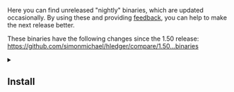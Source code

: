 Here you can find unreleased "nightly" binaries, which are updated occasionally. By using these and providing [feedback](https://hledger.org/support.html), you can help to make the next release better.

These binaries have the following changes since the 1.50 release: https://github.com/simonmichael/hledger/compare/1.50...binaries
<!-- compare with binaries branch; updates promptly, should be equivalent to.. -->
<!-- https://github.com/simonmichael/hledger/compare/1.50...nightly --> <!-- compare with nightly tag; sometimes doesn't update reliably -->

<details>
<summary>

## Install

</summary>

<xdetails>
<summary>

### All platforms

</summary>

If you have [eget](https://github.com/zyedidia/eget), that's a convenient way to download the right binaries for your machine:
```
eget simonmichael/hledger --pre-release --all
```
<!-- eget simonmichael/hledger --tag nightly --all -->

Otherwise:

</xdetails>
<xdetails>
<summary>

### GNU/Linux, 64-bit Intel

</summary>

At the command line:

```
cd /usr/local/bin
curl -fLOC- https://github.com/simonmichael/hledger/releases/download/refs/tags/1.42.99/hledger-linux-x64.tar.gz
tar xzf hledger-linux-x64.tar.gz
cd
hledger --version; hledger-ui --version; hledger-web --version    # should show a recent .99 version
```

</xdetails>
<xdetails>
<summary>

### Mac, 64-bit ARM or Intel

</summary>

In a terminal window (don't use your web browser to download, it won't authorise the binaries):
<!--
(Hopefully these commands are all installed by default; 
if not, install [XCode Command Line Tools](https://mac.install.guide/commandlinetools/) 
and/or [Homebrew](https://brew.sh), and let me know.)
-->

For ARM macs:
  ```
  cd /usr/local/bin
  curl -fLOC- https://github.com/simonmichael/hledger/releases/download/refs/tags/1.42.99/hledger-mac-arm64.tar.gz
  tar xzf hledger-mac-arm64.tar.gz
  cd
  hledger --version; hledger-ui --version; hledger-web --version    # should show a recent .99 version
  ```

For Intel macs:
  ```
  cd /usr/local/bin
  curl -fLOC- https://github.com/simonmichael/hledger/releases/download/refs/tags/1.42.99/hledger-mac-x64.tar.gz
  tar xzf hledger-mac-x64.tar.gz
  cd
  hledger --version; hledger-ui --version; hledger-web --version    # should show a recent .99 version
  ```

</xdetails>
<xdetails>
<summary>

### Windows, 64-bit ARM or Intel

</summary>

In a powershell window (press `WINDOWS-R`, `powershell`, `ENTER`):

1. Make a place to keep installed binaries. You only need to do this once, not for every release:
    ```
    mkdir -force $HOME\bin >$null
    $ENV:PATH += ";"+$HOME+"\bin"
    [Environment]::SetEnvironmentVariable("Path", [Environment]::GetEnvironmentVariable("Path", [EnvironmentVariableTarget]::User)+";"+$HOME+"\bin", [EnvironmentVariableTarget]::User)
    ```

2. Download and install the release binaries:
    ```
    cd $HOME\bin
    curl https://github.com/simonmichael/hledger/releases/download/refs/tags/1.42.99/hledger-windows-x64.zip -OutFile hledger-windows-x64.zip
    Expand-Archive hledger-windows-x64.zip -DestinationPath . -Force
    cd $HOME
    hledger --version; hledger-ui --version; hledger-web --version    # should show refs/tags/1.42.99; if not, check why: where.exe hledger
    ```

3. Ensure a default journal file exists, and without a problematic encoding (I'm not sure if/why "ascii" was needed here).
This will allow you to start hledger-web by double-clicking on its icon if you wish.
    ```
    out-file -append -encoding ascii $HOME/.hledger.journal
    ```

</xdetails>
<xdetails>

</details>
